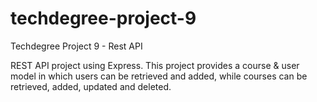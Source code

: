 # techdegree-project-9
 Techdegree Project 9 - Rest API

 REST API project using Express. This project provides a course & user model in which users can be retrieved and added, while courses can be retrieved, added, updated and deleted. 
